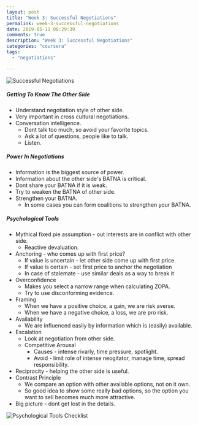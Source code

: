```yaml
---
layout: post
title: "Week 3: Successful Negotiations"
permalink: week-3-successful-negotiations
date: 2019-05-11 08:29:39
comments: true
description: "Week 3: Successful Negotiations"
categories: "coursera"
tags:
  - "negotiations"

---
```

![Successful Negotiations](/images/successful-negotiations.png)

##### Getting To Know The Other Side
* Understand negotiation style of other side.
* Very important in cross cultural negotiations.
* Conversation intelligence.
  * Dont talk too much, so avoid your favorite topics.
  * Ask a lot of questions, people like to talk.
  * Listen.

##### Power In Negotiations
* Information is the biggest source of power.
* Information about the other side's BATNA is critical.
* Dont share your BATNA if it is weak.
* Try to weaken the BATNA of other side.
* Strengthen your BATNA.
  * In some cases you can form coalitions to strengthen your BATNA.

##### Psychological Tools
* Mythical fixed pie assumption - out interests are in conflict with other side.
  * Reactive devaluation.
* Anchoring - who comes up with first price?
  * If value is uncertain - let other side come up with first price.
  * If value is certain - set first price to anchor the negotiation
  * In case of stalemate - use similar deals as a way to break it
* Overconfidence
  * Makes you select a narrow range when calculating ZOPA.
  * Try to use disconforming evidence.
* Framing
  * When we have a positive choice, a gain, we are risk averse.
  * When we have a negative choice, a loss, we are pro risk.
* Availability
  * We are influenced easily by information which is (easily) available.
* Escalation
  * Look at negotiation from other side.
  * Competitive Arousal
    * Causes - intense rivarly, time pressure, spotlight.
    * Avoid - limit role of intense neogitator, manage time, spread responsibility.
* Reciprocity - helping the other side is useful.
* Contrast Principle
  * We compare an option with other available options, not on it own.
  * So good idea to show some really bad options, so the option you want to sell becomes much more attractive.
* Big picture - dont get lost in the details.

![Psychological Tools Checklist](/images/psychological-tools.png)
